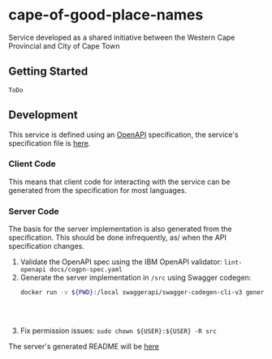 # cape-of-good-place-names
Service developed as a shared initiative between the Western Cape Provincial and City of Cape Town

## Getting Started
`ToDo`

## Development
This service is defined using an [OpenAPI](https://swagger.io/specification/) specification, the service's specification
 file is [here](docs/cogpn-spec.yaml).

### Client Code 
This means that client code for interacting with the service can be generated from the specification for most languages. 

### Server Code
The basis for the server implementation is also generated from the specification. This should be done infrequently, as/
when the API specification changes.

1. Validate the OpenAPI spec using the IBM OpenAPI validator: `lint-openapi docs/cogpn-spec.yaml`
2. Generate the server implementation in `/src` using Swagger codegen: 
    ```bash
    docker run -v ${PWD}:/local swaggerapi/swagger-codegen-cli-v3 generate -i "/local/docs/cogpn-spec.yaml" \
                                                                          -c "/local/docs/cogpn-spec-config.json" \
                                                                          -l "python-flask" \
                                                                          -o "/local/src/server"
    ```
3. Fix permission issues: `sudo chown ${USER}:${USER} -R src`

The server's generated README will be [here](src/server/README.md)